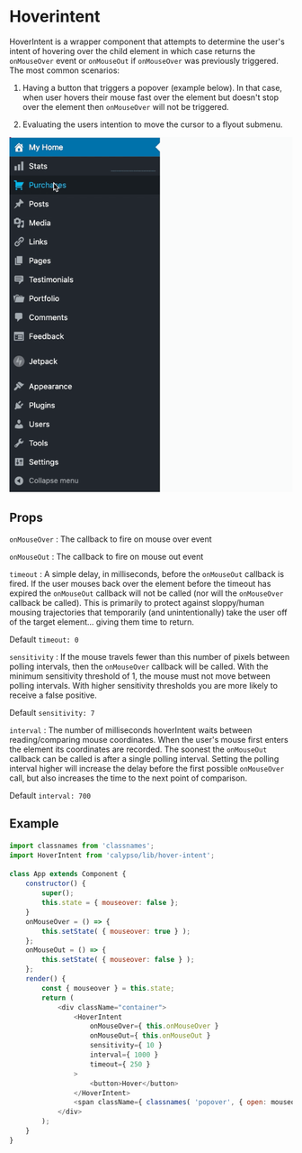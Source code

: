 # Hoverintent

HoverIntent is a wrapper component that attempts to determine the user's intent of hovering over the child element in which case returns the `onMouseOver` event or `onMouseOut` if `onMouseOver` was previously triggered. The most common scenarios:

1. Having a button that triggers a popover (example below). In that case, when user hovers their mouse fast over the element but doesn't stop over the element then `onMouseOver` will not be triggered.

2. Evaluating the users intention to move the cursor to a flyout submenu.

![Example](example.gif)

## Props

`onMouseOver` : The callback to fire on mouse over event

`onMouseOut` : The callback to fire on mouse out event

`timeout` :
A simple delay, in milliseconds, before the `onMouseOut` callback is fired. If the user mouses back over the element before the timeout has expired the `onMouseOut` callback will not be called (nor will the `onMouseOver` callback be called). This is primarily to protect against sloppy/human mousing trajectories that temporarily (and unintentionally) take the user off of the target element... giving them time to return.

Default `timeout: 0`

`sensitivity` :
If the mouse travels fewer than this number of pixels between polling intervals, then the `onMouseOver` callback will be called. With the minimum sensitivity threshold of 1, the mouse must not move between polling intervals. With higher sensitivity thresholds you are more likely to receive a false positive.

Default `sensitivity: 7`

`interval` :
The number of milliseconds hoverIntent waits between reading/comparing mouse coordinates. When the user's mouse first enters the element its coordinates are recorded. The soonest the `onMouseOut` callback can be called is after a single polling interval. Setting the polling interval higher will increase the delay before the first possible `onMouseOver` call, but also increases the time to the next point of comparison.

Default `interval: 700`

## Example

```javascript
import classnames from 'classnames';
import HoverIntent from 'calypso/lib/hover-intent';

class App extends Component {
	constructor() {
		super();
		this.state = { mouseover: false };
	}
	onMouseOver = () => {
		this.setState( { mouseover: true } );
	};
	onMouseOut = () => {
		this.setState( { mouseover: false } );
	};
	render() {
		const { mouseover } = this.state;
		return (
			<div className="container">
				<HoverIntent
					onMouseOver={ this.onMouseOver }
					onMouseOut={ this.onMouseOut }
					sensitivity={ 10 }
					interval={ 1000 }
					timeout={ 250 }
				>
					<button>Hover</button>
				</HoverIntent>
				<span className={ classnames( 'popover', { open: mouseover } ) }>Hover</span>
			</div>
		);
	}
}
```
